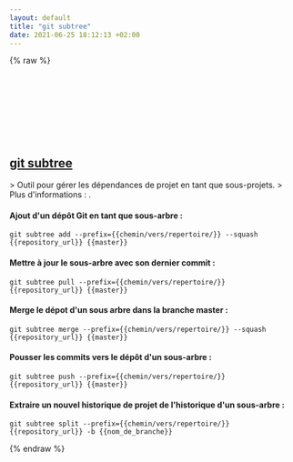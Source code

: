 ```yaml
---
layout: default
title: "git subtree"
date: 2021-06-25 18:12:13 +02:00
---
```

{% raw %}
<h2 id="git-subtree">
  <a href="/fr/common/git-subtree.html">git subtree</a> <a href="#git-subtree"><svg class="icon">
    <use href="/assets/images/unicode_sprite.svg#link" />
  </svg></a>
</h2>
> Outil pour gérer les dépendances de projet en tant que sous-projets.
> Plus d'informations : <https://manpages.debian.org/testing/git-man/git-subtree.1.en.html>.

#### Ajout d'un dépôt Git en tant que sous-arbre :
```shell
git subtree add --prefix={{chemin/vers/repertoire/}} --squash {{repository_url}} {{master}}
```
#### Mettre à jour le sous-arbre avec son dernier commit :
```shell
git subtree pull --prefix={{chemin/vers/repertoire/}} {{repository_url}} {{master}}
```
#### Merge le dépot d'un sous arbre dans la branche master :
```shell
git subtree merge --prefix={{chemin/vers/repertoire/}} --squash {{repository_url}} {{master}}
```
#### Pousser les commits vers le dépôt d'un sous-arbre :
```shell
git subtree push --prefix={{chemin/vers/repertoire/}} {{repository_url}} {{master}}
```
#### Extraire un nouvel historique de projet de l'historique d'un sous-arbre :
```shell
git subtree split --prefix={{chemin/vers/repertoire/}} {{repository_url}} -b {{nom_de_branche}}
```
{% endraw %}